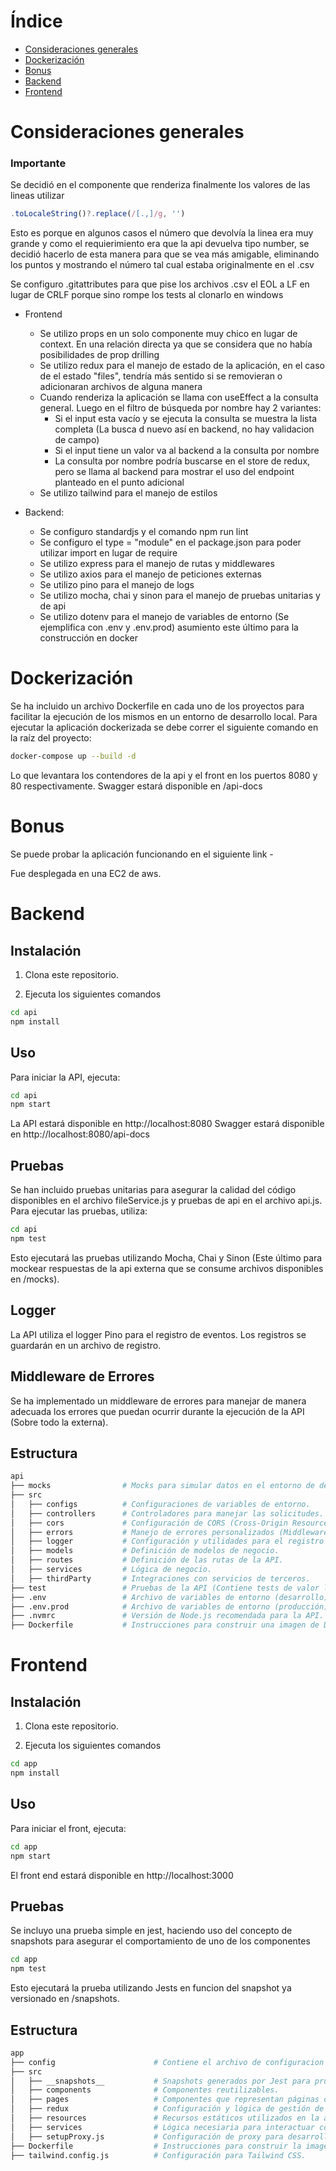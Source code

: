 # Índice

- [Consideraciones generales](#consideraciones-generales)
- [Dockerización](#dockerización)
- [Bonus](#bonus)
- [Backend](#backend)
- [Frontend](#frontend)

# Consideraciones generales

### Importante

Se decidió en el componente que renderiza finalmente los valores de las lineas utilizar
```javascript
.toLocaleString()?.replace(/[.,]/g, '')
```
Esto es porque en algunos casos el número que devolvía la linea era muy grande y como el requierimiento era que la api devuelva tipo number, se decidió hacerlo de esta manera para que se vea más amigable, eliminando los puntos y mostrando el número tal cual estaba originalmente en el .csv

Se configuro .gitattributes para que pise los archivos .csv el EOL a LF en lugar de CRLF porque sino rompe los tests al clonarlo en windows

- Frontend
    - Se utilizo props en un solo componente muy chico en lugar de context. En una relación directa ya que se considera que no había posibilidades de prop drilling
    - Se utilizo redux para el manejo de estado de la aplicación, en el caso de el estado "files", tendría más sentido si se removieran o adicionaran archivos de alguna manera
    - Cuando renderiza la aplicación se llama con useEffect a la consulta general. Luego en el filtro de búsqueda por nombre hay 2 variantes:
        - Si el input esta vacío y se ejecuta la consulta se muestra la lista completa (La busca d nuevo así en backend, no hay validacion de campo)
        - Si el input tiene un valor va al backend a la consulta por nombre
        - La consulta por nombre podría buscarse en el store de redux, pero se llama al backend para mostrar el uso del endpoint planteado en el punto adicional
    - Se utilizo tailwind para el manejo de estilos
    
- Backend:
    - Se configuro standardjs y el comando npm run lint
    - Se configuro el type = "module" en el package.json para poder utilizar import en lugar de require
    - Se utilizo express para el manejo de rutas y middlewares
    - Se utilizo axios para el manejo de peticiones externas
    - Se utilizo pino para el manejo de logs
    - Se utilizo mocha, chai y sinon para el manejo de pruebas unitarias y de api
    - Se utilizo dotenv para el manejo de variables de entorno (Se ejemplifica con .env y .env.prod) asumiento este último para la construcción en docker

# Dockerización

Se ha incluido un archivo Dockerfile en cada uno de los proyectos para facilitar la ejecución de los mismos en un entorno de desarrollo local. Para ejecutar la aplicación dockerizada se debe correr el siguiente comando en la raíz del proyecto:

```bash
docker-compose up --build -d
```
Lo que levantara los contendores de la api y el front en los puertos 8080 y 80 respectivamente.
Swagger estará disponible en /api-docs

# Bonus

Se puede probar la aplicación funcionando en el siguiente link -

Fue desplegada en una EC2 de aws.

# Backend

## Instalación

1. Clona este repositorio.

2. Ejecuta los siguientes comandos
```bash
cd api
npm install
```

## Uso

Para iniciar la API, ejecuta:

```bash
cd api
npm start
```

La API estará disponible en http://localhost:8080
Swagger estará disponible en http://localhost:8080/api-docs

## Pruebas

Se han incluido pruebas unitarias para asegurar la calidad del código disponibles en el archivo fileService.js y pruebas de api en el archivo api.js. Para ejecutar las pruebas, utiliza:

```bash
cd api
npm test
```

Esto ejecutará las pruebas utilizando Mocha, Chai y Sinon (Este último para mockear respuestas de la api externa que se consume archivos disponibles en /mocks).

## Logger

La API utiliza el logger Pino para el registro de eventos. Los registros se guardarán en un archivo de registro.

## Middleware de Errores

Se ha implementado un middleware de errores para manejar de manera adecuada los errores que puedan ocurrir durante la ejecución de la API (Sobre todo la externa).

## Estructura

```bash
api
├── mocks                # Mocks para simular datos en el entorno de desarrollo (.csv).
├── src                  
│   ├── configs          # Configuraciones de variables de entorno.
│   ├── controllers      # Controladores para manejar las solicitudes.
│   ├── cors             # Configuración de CORS (Cross-Origin Resource Sharing).
│   ├── errors           # Manejo de errores personalizados (Middleware)
│   ├── logger           # Configuración y utilidades para el registro de eventos en consola usando pino.
│   ├── models           # Definición de modelos de negocio.
│   ├── routes           # Definición de las rutas de la API.
│   ├── services         # Lógica de negocio.
│   ├── thirdParty       # Integraciones con servicios de terceros.
├── test                 # Pruebas de la API (Contiene tests de valor limite y también de API).
├── .env                 # Archivo de variables de entorno (desarrollo).
├── .env.prod            # Archivo de variables de entorno (producción).
├── .nvmrc               # Versión de Node.js recomendada para la API.
├── Dockerfile           # Instrucciones para construir una imagen de Docker.
```


# Frontend

## Instalación

1. Clona este repositorio.

2. Ejecuta los siguientes comandos
```bash
cd app
npm install
```

## Uso 

Para iniciar el front, ejecuta:

```bash
cd app
npm start
```

El front end estará disponible en http://localhost:3000

## Pruebas

Se incluyo una prueba simple en jest, haciendo uso del concepto de snapshots para asegurar el comportamiento de uno de los componentes

```bash
cd app
npm test
```

Esto ejecutará la prueba utilizando Jests en funcion del snapshot ya versionado en /snapshots.

## Estructura

```bash
app
├── config                      # Contiene el archivo de configuracion para nginx.
├── src     
│   ├── __snapshots__           # Snapshots generados por Jest para pruebas.
│   ├── components              # Componentes reutilizables.
│   ├── pages                   # Componentes que representan páginas de la aplicación.
│   ├── redux                   # Configuración y lógica de gestión de estado con Redux.
│   ├── resources               # Recursos estáticos utilizados en la aplicación.
│   ├── services                # Lógica necesiaria para interactuar con servicios externos.
│   ├── setupProxy.js           # Configuración de proxy para desarrollo.
├── Dockerfile                  # Instrucciones para construir la imagen de Docker.
├── tailwind.config.js          # Configuración para Tailwind CSS.
```
